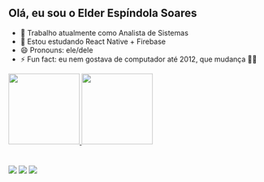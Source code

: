 ## Olá, eu sou o Elder Espíndola Soares

- 🔭 Trabalho atualmente como Analista de Sistemas
- 🌱 Estou estudando React Native + Firebase
- 😄 Pronouns: ele/dele
- ⚡ Fun fact: eu nem gostava de computador até 2012, que mudança 😵‍💫

<div>
    <a href="https://github.com/elderespindola">
        <img height="140em"
            src="https://github-readme-stats.vercel.app/api?username=elderespindola&show_icons=true&theme=cobalt&include_all_commits=true&count_private=true" />
        <img height="140em"
            src="https://github-readme-stats.vercel.app/api/top-langs/?username=elderespindola&layout=compact&langs_count=168&theme=radical" />
</div>

#

<div>
    <a href="https://instagram.com/elderespindolas" target="_blank"><img src="https://img.shields.io/badge/-Instagram-%23E4405F?style=for-the-badge&logo=instagram&logoColor=white" target="_blank"></a>
    <a href = "mailto:elderesoares@gmail.com"><img src="https://img.shields.io/badge/Gmail-D14836?style=for-the-badge&logo=gmail&logoColor=white" target="_blank"></a>
    <a href="https://www.linkedin.com/in/elder-espíndola-soares-7987b4193" target="_blank"><img src="https://img.shields.io/badge/-LinkedIn-%230077B5?style=for-the-badge&logo=linkedin&logoColor=white" target="_blank"></a>   
    </div>

